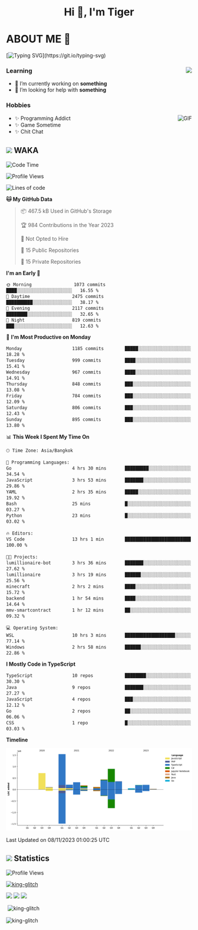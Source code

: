 <h1 align="center">Hi 👋, I'm Tiger</h1>




# ABOUT ME 💬

[![Typing SVG](https://readme-typing-svg.herokuapp.com?color=22F771&vCenter=true&lines=A+perssionate+developer+from+nowhere.)](https://git.io/typing-svg)

<div>
 <img align="right" src="https://spotify-github-profile.vercel.app/api/view?uid=12129734423&cover_image=false&theme=default&bar_color=22d016&bar_color_cover=true" />
 <h3>Learning</h3>
 
 <ul>
  <li>🔭 I’m currently working on <b>something</b></li>
  <li>🤝 I’m looking for help with <b>something</b></li>
 </ul>
 
</div>
<div>
 <h3>Hobbies</h3>
 <img align="right" height="475px"  alt="GIF" src="https://i.pinimg.com/originals/1f/b7/db/1fb7dbee557e5ed509f7517da8a84d58.gif" />
 <ul>
  <li>✨ Programming Addict</li>
  <li>✨ Game Sometime</li>
  <li>✨ Chit Chat</li>
 </ul>
 
</div>



## <img height="40" src="https://raw.githubusercontent.com/innng/innng/master/assets/kyubey.gif"/> WAKA

<!--START_SECTION:waka-->
![Code Time](http://img.shields.io/badge/Code%20Time-1%2C652%20hrs%2039%20mins-blue)

![Profile Views](http://img.shields.io/badge/Profile%20Views-0-blue)

![Lines of code](https://img.shields.io/badge/From%20Hello%20World%20I%27ve%20Written-5.3%20million%20lines%20of%20code-blue)

**🐱 My GitHub Data** 

> 📦 467.5 kB Used in GitHub's Storage 
 > 
> 🏆 984 Contributions in the Year 2023
 > 
> 🚫 Not Opted to Hire
 > 
> 📜 15 Public Repositories 
 > 
> 🔑 15 Private Repositories 
 > 
**I'm an Early 🐤** 

```text
🌞 Morning                1073 commits        ████░░░░░░░░░░░░░░░░░░░░░   16.55 % 
🌆 Daytime                2475 commits        ██████████░░░░░░░░░░░░░░░   38.17 % 
🌃 Evening                2117 commits        ████████░░░░░░░░░░░░░░░░░   32.65 % 
🌙 Night                  819 commits         ███░░░░░░░░░░░░░░░░░░░░░░   12.63 % 
```
📅 **I'm Most Productive on Monday** 

```text
Monday                   1185 commits        █████░░░░░░░░░░░░░░░░░░░░   18.28 % 
Tuesday                  999 commits         ████░░░░░░░░░░░░░░░░░░░░░   15.41 % 
Wednesday                967 commits         ████░░░░░░░░░░░░░░░░░░░░░   14.91 % 
Thursday                 848 commits         ███░░░░░░░░░░░░░░░░░░░░░░   13.08 % 
Friday                   784 commits         ███░░░░░░░░░░░░░░░░░░░░░░   12.09 % 
Saturday                 806 commits         ███░░░░░░░░░░░░░░░░░░░░░░   12.43 % 
Sunday                   895 commits         ███░░░░░░░░░░░░░░░░░░░░░░   13.80 % 
```


📊 **This Week I Spent My Time On** 

```text
🕑︎ Time Zone: Asia/Bangkok

💬 Programming Languages: 
Go                       4 hrs 30 mins       █████████░░░░░░░░░░░░░░░░   34.54 % 
JavaScript               3 hrs 53 mins       ███████░░░░░░░░░░░░░░░░░░   29.86 % 
YAML                     2 hrs 35 mins       █████░░░░░░░░░░░░░░░░░░░░   19.92 % 
Bash                     25 mins             █░░░░░░░░░░░░░░░░░░░░░░░░   03.27 % 
Python                   23 mins             █░░░░░░░░░░░░░░░░░░░░░░░░   03.02 % 

🔥 Editors: 
VS Code                  13 hrs 1 min        █████████████████████████   100.00 % 

🐱‍💻 Projects: 
lumillionaire-bot        3 hrs 36 mins       ███████░░░░░░░░░░░░░░░░░░   27.62 % 
lumillionaire            3 hrs 19 mins       ██████░░░░░░░░░░░░░░░░░░░   25.56 % 
minecraft                2 hrs 2 mins        ████░░░░░░░░░░░░░░░░░░░░░   15.72 % 
backend                  1 hr 54 mins        ████░░░░░░░░░░░░░░░░░░░░░   14.64 % 
mmv-smartcontract        1 hr 12 mins        ██░░░░░░░░░░░░░░░░░░░░░░░   09.32 % 

💻 Operating System: 
WSL                      10 hrs 3 mins       ███████████████████░░░░░░   77.14 % 
Windows                  2 hrs 58 mins       ██████░░░░░░░░░░░░░░░░░░░   22.86 % 
```

**I Mostly Code in TypeScript** 

```text
TypeScript               10 repos            ████████░░░░░░░░░░░░░░░░░   30.30 % 
Java                     9 repos             ███████░░░░░░░░░░░░░░░░░░   27.27 % 
JavaScript               4 repos             ███░░░░░░░░░░░░░░░░░░░░░░   12.12 % 
Go                       2 repos             ██░░░░░░░░░░░░░░░░░░░░░░░   06.06 % 
CSS                      1 repo              █░░░░░░░░░░░░░░░░░░░░░░░░   03.03 % 
```



**Timeline**

![Lines of Code chart](https://raw.githubusercontent.com/king-glitch/king-glitch/main/assets/bar_graph.png)


 Last Updated on 08/11/2023 01:00:25 UTC
<!--END_SECTION:waka-->
## <img height="40" src="https://raw.githubusercontent.com/innng/innng/master/assets/kyubey.gif"/> Statistics
![Profile Views](https://komarev.com/ghpvc/?username=king-glitch)  

<p align="left"> 
 <a href="https://github.com/ryo-ma/github-profile-trophy">
  <img src="https://github-profile-trophy.vercel.app/?username=king-glitch&theme=dracula" alt="king-glitch" />
 </a> </p>

![](https://github-profile-summary-cards.vercel.app/api/cards/profile-details?username=king-glitch&theme=dracula)
![](https://github-profile-summary-cards.vercel.app/api/cards/stats?username=king-glitch&theme=dracula) 
![](https://github-profile-summary-cards.vercel.app/api/cards/productive-time?username=king-glitch&theme=dracula)


<p>&nbsp;<img align="center" src="https://github-readme-stats.vercel.app/api?username=king-glitch&theme=dracula" alt="king-glitch" /></p>

<p><img align="center" src="https://github-readme-streak-stats.herokuapp.com/?user=king-glitch&theme=dracula" alt="king-glitch" /></p>
